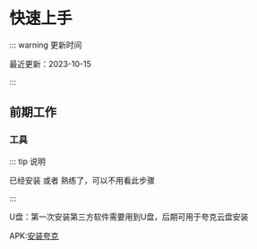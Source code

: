 # 快速上手

::: warning 更新时间

最近更新：2023-10-15

:::

## 前期工作

### 工具

::: tip 说明

已经安装 或者 熟练了，可以不用看此步骤

:::

U盘：第一次安装第三方软件需要用到U盘，后期可用于夸克云盘安装

APK:[安装夸克](https://pan.quark.cn/s/bdbe66e51d34)
<GiscusComment />